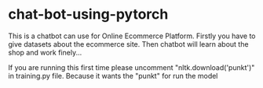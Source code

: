 # chat-bot-using-pytorch

This is a chatbot can use for Online Ecommerce Platform.
Firstly you have to give datasets about the ecommerce site. Then chatbot will learn about the shop and work finely...

If you are running this first time please uncomment 
"nltk.download('punkt')" 
in training.py file. Because it wants the "punkt" for run the model
